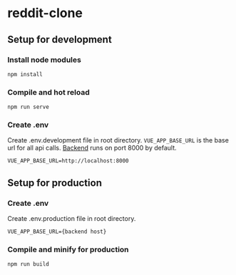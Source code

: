 # reddit-clone
## Setup for development
### Install node modules
```
npm install
```
### Compile and hot reload
```
npm run serve
```
### Create .env
Create .env.development file in root directory. `VUE_APP_BASE_URL` is the base url for all api calls. [Backend](https://github.com/mismaah/reddit-clone-backend) runs on port 8000 by default.
```
VUE_APP_BASE_URL=http://localhost:8000
```

## Setup for production
### Create .env
Create .env.production file in root directory.
```
VUE_APP_BASE_URL={backend host}
```
### Compile and minify for production
```
npm run build
```
